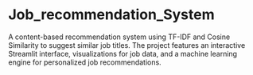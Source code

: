 # Job_recommendation_System
A content-based recommendation system using TF-IDF and Cosine Similarity to suggest similar job titles. The project features an interactive Streamlit interface, visualizations for job data, and a machine learning engine for personalized job recommendations.
